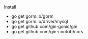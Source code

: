 
Install
- go get gorm.io/gorm
- go get gorm.io/driver/mysql
- go get github.com/gin-gonic/gin
- go get github.com/gin-contrib/cors

